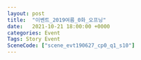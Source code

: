 ```yaml
---
layout: post
title:  "이벤트_2019여름_0화_오프닝"
date:   2021-10-21 18:00:00 +0000
categories: Event
Tags: Story Event
SceneCode: ["scene_evt190627_cp0_q1_s10"]
---
```

